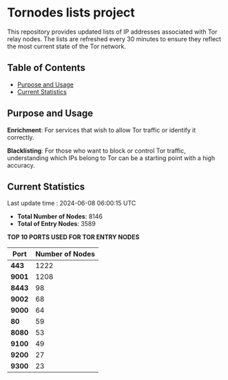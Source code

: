 # Tornodes lists project

This repository provides updated lists of IP addresses associated with Tor relay nodes. The lists are refreshed every 30 minutes to ensure they reflect the most current state of the Tor network.

## Table of Contents

- [Purpose and Usage](#purpose-and-usage)
- [Current Statistics](#current-statistics)


## Purpose and Usage

**Enrichment**: For services that wish to allow Tor traffic or identify it correctly.

**Blacklisting**: For those who want to block or control Tor traffic, understanding which IPs belong to Tor can be a starting point with a high accuracy.

## Current Statistics

Last update time : 2024-06-08 06:00:15 UTC

- **Total Number of Nodes**: 8146
- **Total of Entry Nodes**: 3589

**TOP 10 PORTS USED FOR TOR ENTRY NODES**

| **Port** | **Number of Nodes** |
|------|-----------------|
| **443**   | 1222  |
| **9001**   | 1208  |
| **8443**   | 98  |
| **9002**   | 68  |
| **9000**   | 64  |
| **80**   | 59  |
| **8080**   | 53  |
| **9100**   | 49  |
| **9200**   | 27  |
| **9300**   | 23  |

